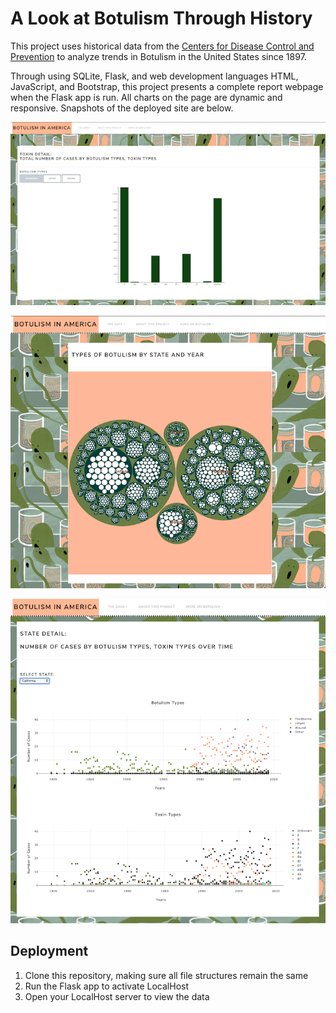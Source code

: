 # A Look at Botulism Through History

This project uses historical data from the [Centers for Disease Control and Prevention](https://www.cdc.gov/botulism/index.html) to analyze trends in Botulism in the United States since 1897.  

Through using SQLite, Flask, and web development languages HTML, JavaScript, and Bootstrap, this project presents a complete report webpage when the Flask app is run.  All charts on the page are dynamic and responsive.  Snapshots of the deployed site are below.

![Chart1](https://github.com/AndreaMorgan/Botulism_Through_American_History/blob/master/static/Images/Chart1.png)

![Chart2](https://github.com/AndreaMorgan/Botulism_Through_American_History/blob/master/static/Images/Chart2.png)

![Chart3](https://github.com/AndreaMorgan/Botulism_Through_American_History/blob/master/static/Images/Chart3.png)


## Deployment
1. Clone this repository, making sure all file structures remain the same
2. Run the Flask app to activate LocalHost
3. Open your LocalHost server to view the data
